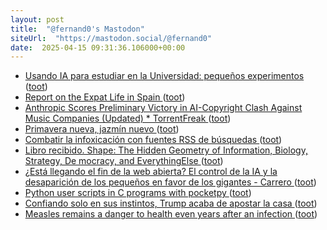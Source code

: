 ```yaml
---
layout: post
title:  "@fernand0's Mastodon"
siteUrl:  "https://mastodon.social/@fernand0"
date:  2025-04-15 09:31:36.106000+00:00
---
```

*  [Usando IA para estudiar en la Universidad: pequeños experimentos ](https://changlonet.com/blog/usando-ia-para-estudiar-en-la-universidad-pequeos-experimentos) ([toot](https://mastodon.social/@fernand0/114341281536680504))
*  [Report on the Expat Life in Spain ](https://philip.greenspun.com/blog/2025/03/23/report-on-the-expat-life-in-spain) ([toot](https://mastodon.social/@fernand0/114341026465450644))
*  [Anthropic Scores Preliminary Victory in AI-Copyright Clash Against Music Companies (Updated) * TorrentFreak ](https://torrentfreak.com/anthropic-scores-preliminary-victory-in-ai-copyright-clash-against-music-companies-250326) ([toot](https://mastodon.social/@fernand0/114339324258306956))
*  [Primavera nueva, jazmín nuevo ](https://avecesunafoto.wordpress.com/2025/04/13/primavera-nueva-jazmin-nuevo) ([toot](https://mastodon.social/@fernand0/114337471857534632))
*  [Combatir la infoxicación con fuentes RSS de búsquedas ](https://www.consultorartesano.com/2025/03/combatir-la-infoxicacion-con-fuentes-rss-de-busquedas.htm) ([toot](https://mastodon.social/@fernand0/114337466671396913))
*  [Libro recibido. Shape: The Hidden Geometry of Information, Biology, Strategy, De mocracy, and EverythingElse ](https://fotografiasenmovimiento.wordpress.com/2025/04/14/libro-recibido-shape-the-hidden-geometry-of-information-biology-strategy-de-mocracy-and-everythingelse) ([toot](https://mastodon.social/@fernand0/114337399622188783))
*  [¿Está llegando el fin de la web abierta? El control de la IA y la desaparición de los pequeños en favor de los gigantes - Carrero ](https://carrero.es/esta-llegando-fin-web-abierta-control-ia) ([toot](https://mastodon.social/@fernand0/114337251350240529))
*  [Python user scripts in C programs with pocketpy   ](https://rvr.typepad.com/wind/2025/03/python-user-scripts-c-pocketpy.html) ([toot](https://mastodon.social/@fernand0/114337048876325121))
*  [Confiando solo en sus instintos, Trump acaba de apostar la casa ](https://www.lanacion.com.ar/estados-unidos/confiando-solo-en-sus-instintos-trump-acaba-de-apostar-la-casa-nid04042025) ([toot](https://mastodon.social/@fernand0/114336706235090169))
*  [Measles remains a danger to health even years after an infection  ](https://www.npr.org/sections/shots-health-news/2025/03/17/nx-s1-5328765/measles-outbreak-health-risk?renderPlatform=nprone_android) ([toot](https://mastodon.social/@fernand0/114336464868715908))
